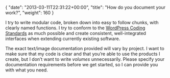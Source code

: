 {
   "date": "2013-03-11T22:31:22+00:00",
   "title": "How do you document your work?",
   "weight": 160
}

I try to write modular code, broken down into easy to follow chunks, with clearly named functions. I try to conform to the [WordPress Coding Standards](http://codex.wordpress.org/WordPress_Coding_Standards) as much possible and create consistent, well-integrated interfaces when extending currently existing software.

The exact text/image documentation provided will vary by project. I want to make sure that my code is clear and that you’re able to use the products I create, but I don’t want to write _volumes_ unnecessarily. Please specify your documentation requirements before we get started, so I can provide you with what you need.